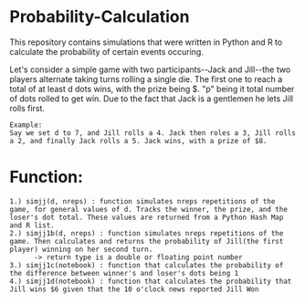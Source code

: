 # Probability-Calculation
This repository contains simulations that were written in Python and R to calculate the probability of certain events occuring.

Let's consider a simple game with two participants--Jack and Jill--the two players alternate taking turns rolling a single die. The first one to reach a total of at least d dots wins, with the prize being  $. "p" being it total number of dots rolled to get win. Due to the fact that Jack is a gentlemen he lets Jill rolls first.
  
    Example: 
    Say we set d to 7, and Jill rolls a 4. Jack then roles a 3, Jill rolls a 2, and finally Jack rolls a 5. Jack wins, with a prize of $8.
  
# Function:
    1.) simjj(d, nreps) : function simulates nreps repetitions of the game, for general values of d. Tracks the winner, the prize, and the loser's dot total. These values are returned from a Python Hash Map and R list. 
    2.) simjj1b(d, nreps) : function simulates nreps repetitions of the game. Then calculates and returns the probability of Jill(the first player) winning on her second turn.
          -> return type is a double or floating point number
    3.) simjj1c(notebook) : function that calculates the probability of the difference between winner's and loser's dots being 1
    4.) simjj1d(notebook) : function that calculates the probability that Jill wins $6 given that the 10 o'clock news reported Jill Won
